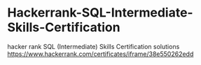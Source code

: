 # Hackerrank-SQL-Intermediate-Skills-Certification
hacker rank SQL (Intermediate) Skills Certification solutions <br>
https://www.hackerrank.com/certificates/iframe/38e550262edd
